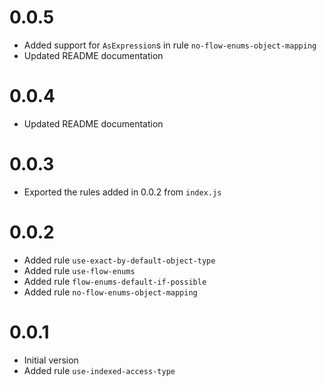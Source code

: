 # 0.0.5
- Added support for `AsExpression`s in rule `no-flow-enums-object-mapping`
- Updated README documentation

# 0.0.4
- Updated README documentation

# 0.0.3
- Exported the rules added in 0.0.2 from `index.js`

# 0.0.2
- Added rule `use-exact-by-default-object-type`
- Added rule `use-flow-enums`
- Added rule `flow-enums-default-if-possible`
- Added rule `no-flow-enums-object-mapping`

# 0.0.1
- Initial version
- Added rule `use-indexed-access-type`
